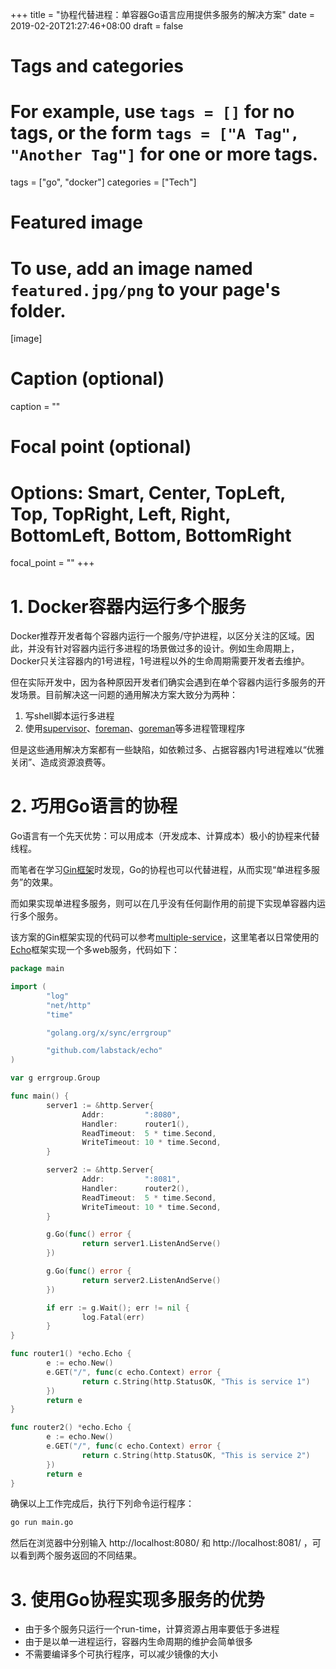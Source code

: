 +++
title = "协程代替进程：单容器Go语言应用提供多服务的解决方案"
date = 2019-02-20T21:27:46+08:00
draft = false

# Tags and categories
# For example, use `tags = []` for no tags, or the form `tags = ["A Tag", "Another Tag"]` for one or more tags.
tags = ["go", "docker"]
categories = ["Tech"]

# Featured image
# To use, add an image named `featured.jpg/png` to your page's folder. 
[image]
  # Caption (optional)
  caption = ""

  # Focal point (optional)
  # Options: Smart, Center, TopLeft, Top, TopRight, Left, Right, BottomLeft, Bottom, BottomRight
  focal_point = ""
+++

# 1. Docker容器内运行多个服务

Docker推荐开发者每个容器内运行一个服务/守护进程，以区分关注的区域。因此，并没有针对容器内运行多进程的场景做过多的设计。例如生命周期上，Docker只关注容器内的1号进程，1号进程以外的生命周期需要开发者去维护。

但在实际开发中，因为各种原因开发者们确实会遇到在单个容器内运行多服务的开发场景。目前解决这一问题的通用解决方案大致分为两种：

1. 写shell脚本运行多进程
2. 使用[supervisor](http://www.supervisord.org/)、[foreman](https://github.com/ddollar/foreman)、[goreman](https://github.com/mattn/goreman)等多进程管理程序

但是这些通用解决方案都有一些缺陷，如依赖过多、占据容器内1号进程难以“优雅关闭”、造成资源浪费等。

# 2. 巧用Go语言的协程

Go语言有一个先天优势：可以用成本（开发成本、计算成本）极小的协程来代替线程。

而笔者在学习[Gin框架](https://github.com/gin-gonic/gin)时发现，Go的协程也可以代替进程，从而实现“单进程多服务”的效果。

而如果实现单进程多服务，则可以在几乎没有任何副作用的前提下实现单容器内运行多个服务。

该方案的Gin框架实现的代码可以参考[multiple-service](https://github.com/gin-gonic/gin/blob/master/examples/multiple-service/main.go)，这里笔者以日常使用的[Echo](https://echo.labstack.com/)框架实现一个多web服务，代码如下：

```go
package main

import (
        "log"
        "net/http"
        "time"

        "golang.org/x/sync/errgroup"

        "github.com/labstack/echo"
)

var g errgroup.Group

func main() {
        server1 := &http.Server{
                Addr:         ":8080",
                Handler:      router1(),
                ReadTimeout:  5 * time.Second,
                WriteTimeout: 10 * time.Second,
        }

        server2 := &http.Server{
                Addr:         ":8081",
                Handler:      router2(),
                ReadTimeout:  5 * time.Second,
                WriteTimeout: 10 * time.Second,
        }

        g.Go(func() error {
                return server1.ListenAndServe()
        })

        g.Go(func() error {
                return server2.ListenAndServe()
        })

        if err := g.Wait(); err != nil {
                log.Fatal(err)
        }
}

func router1() *echo.Echo {
        e := echo.New()
        e.GET("/", func(c echo.Context) error {
                return c.String(http.StatusOK, "This is service 1")
        })
        return e
}

func router2() *echo.Echo {
        e := echo.New()
        e.GET("/", func(c echo.Context) error {
                return c.String(http.StatusOK, "This is service 2")
        })
        return e
}
```

确保以上工作完成后，执行下列命令运行程序：

```sh
go run main.go
```

然后在浏览器中分别输入 http://localhost:8080/ 和 http://localhost:8081/ ，可以看到两个服务返回的不同结果。

# 3. 使用Go协程实现多服务的优势

- 由于多个服务只运行一个run-time，计算资源占用率要低于多进程
- 由于是以单一进程运行，容器内生命周期的维护会简单很多
- 不需要编译多个可执行程序，可以减少镜像的大小